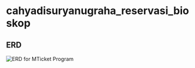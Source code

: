 # cahyadisuryanugraha_reservasi_bioskop



## ERD

![ERD for MTicket Program](https://i.ibb.co/0sv6Mz1/MTicket-PDM.pngg)
